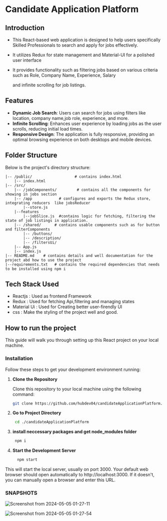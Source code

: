 # Candidate Application Platform

## Introduction
- This React-based web application is designed to help users specifically Skilled Professionals to  search and apply for jobs effectively. 
- It utilizes Redux for state management and Material-UI for a polished user interface
- It provides  functionality such as filtering jobs based on various criteria such as 
                 Role,
                 Company Name,
                Experience,
                Salary
                
     and infinite scrolling for job listings.

## Features
- **Dynamic Job Search**: Users can search for jobs using filters like location, company name,job role, experience, and more.
- **Infinite Scrolling**: Enhances user experience by loading jobs as the user scrolls, reducing initial load times.
- **Responsive Design**: The application is fully responsive, providing an optimal browsing experience on both desktops and mobile devices.

## Folder Structure
Below is the project's directory structure:

    |-- /public/                   # contains index.html
        |-- index.html                 
    |-- /src/                   
        |-- /jobComponents/         # contains all the components for showing in jobs section
        |-- /app            # configures and exports the Redux store, integrating reducers  like jobsReducer 
            |--store.js
        |--features
            |--jobSlice.js  #contains logic for fetching, filtering the state of job listings in application.
        |-- /shared/      # contains usable components such as for button and filterComponents
            |-- /buttons/   
            |-- /description/   
            |-- /filtersUi/
        |-- App.js
        |-- index.js
    |-- README.md    # contains details and well documentation for the project abd how to use the project
    |--requirements.txt   # contains the required dependencies that needs to be installed using npm i
## Tech Stack Used
- Reactjs : Used as frontend Framework
- Redux : Used for fetching Api,filtering and managing states
- Material Ui : Used for Creating better user-firendly  UI
- css : Make  the styling of the project well and good.
    
## How to run the project
  
This guide will walk you through setting up this React project on your local machine.

### Installation

Follow these steps to get your development environment running:

1. **Clone the Repository**

   Clone this repository to your local machine using the following command:

   ```bash
   git clone https://github.com/hubdev04/candidateApplicationPlatform.git

2. **Go to Project Directory**
   ```bash
    cd ./candidateApplicationPlatform
3. **install neccessary packages and get node_modules folder**
   ```bash
    npm i
4. **Start the Development Server**
   ```bash
     npm start
This will start the local server, usually on port 3000. Your default web browser should open automatically to http://localhost:3000. If it doesn't, you can manually open a browser and enter this URL.

### SNAPSHOTS

![Screenshot from 2024-05-05 01-27-11](https://github.com/yadavvishal/Candidate-Application-Platform/assets/90525000/2b9f2628-216c-40af-a33a-7877fb72d3c3)

![Screenshot from 2024-05-05 01-27-54](https://github.com/yadavvishal/Candidate-Application-Platform/assets/90525000/50343ddf-84ff-4685-a278-31832966f30c)

